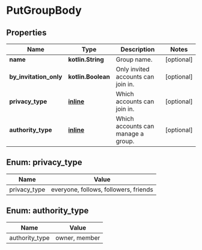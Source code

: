 
# PutGroupBody

## Properties
Name | Type | Description | Notes
------------ | ------------- | ------------- | -------------
**name** | **kotlin.String** | Group name. |  [optional]
**by_invitation_only** | **kotlin.Boolean** | Only invited accounts can join in. |  [optional]
**privacy_type** | [**inline**](#Privacy_typeEnum) | Which accounts can join in. |  [optional]
**authority_type** | [**inline**](#Authority_typeEnum) | Which accounts can manage a group. |  [optional]


<a name="Privacy_typeEnum"></a>
## Enum: privacy_type
Name | Value
---- | -----
privacy_type | everyone, follows, followers, friends


<a name="Authority_typeEnum"></a>
## Enum: authority_type
Name | Value
---- | -----
authority_type | owner, member



